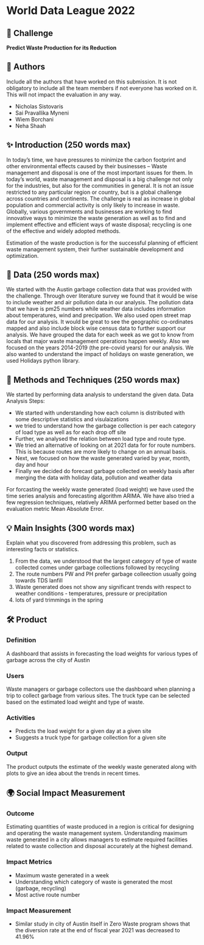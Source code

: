 # World Data League 2022

## 🎯 Challenge
**Predict Waste Production for its Reduction**

## 👥 Authors
Include all the authors that have worked on this submission. It is not obligatory to include all the team members if not everyone has worked on it. This will not impact the evaluation in any way.
* Nicholas Sistovaris
* Sai Pravallika Myneni
* Wiem Borchani
* Neha Shaah

## ✨ Introduction (250 words max)
In today’s time, we have pressures to minimize the carbon footprint and other environmental effects caused by their businesses – Waste management and disposal is one of the most important issues for them. In today’s world, waste management and disposal is a big challenge not only for the industries, but also for the communities in general. It is not an issue restricted to any particular region or country, but is a global challenge across countries and continents. The challenge is real as increase in global population and commercial activity is only likely to increase in waste. Globally, various governments and businesses are working to find innovative ways to minimize the waste generation as well as to find and implement effective and efficient ways of waste disposal; recycling is one of the effective and widely adopted methods.

Estimation of the waste production is for the successful planning of efficient waste management system, their further sustainable development and optimization.

## 🔢 Data (250 words max)
We started with the Austin garbage collection data that was provided with the challenge. Through over literature survey we found that it would be wise to include weather and air pollution data in our analysis. The pollution data that we have is pm25 numbers while weather data includes information about temperatures, wind and precipation. We also used open street map data for our analysis. It would be great to see the geographic co-ordinates mapped and also include block wise census data to further support our analysis. We have grouped the data for each week as we got to know from locals that major waste management operations happen weekly. Also we focused on the years 2014-2019 (the pre-covid years) for our analysis. We also wanted to understand the impact of holidays on waste generation, we used Holidays python library. 

## 🧮 Methods and Techniques (250 words max)
We started by performing data analysis to understand the given data. 
Data Analysis Steps:
 * We started with understanding how each column is distributed with some descriptive statistics and visulaizations
 * we tried to understand how the garbage collection is per each category of load type as well as for each drop off site
 * Further, we analysed the relation between load type and route type.
 * We tried an alternative of looking on at 2021 data for for route numbers. This is because routes are more likely to change on an annual basis. 
 * Next, we focused on how the waste generated varied by year, month, day and hour
 * Finally we decided do forecast garbage collected on weekly basis after merging the data with holiday data, pollution and weather data
 
For forcasting the weekly waste generated (load weight) we have used the time series analysis and forecasting algorithm ARIMA. We have also tried a few regression techniques, relatively ARIMA performed better based on the evaluation metric Mean Absolute Error. 

## 💡 Main Insights (300 words max)
Explain what you discovered from addressing this problem, such as interesting facts or statistics.
1. From the data, we understood that the largest category of type of waste collected comes under garbage collections followed by recycling
2. The route numbers PW and PH prefer garbage colleection usually going towards TDS lanfill
3. Waste generated does not show any significant trends with respect to weather conditions - temperatures, pressure or precipitation
4. lots of yard trimmings in the spring

## 🛠️ Product
### Definition
A dashboard that assists in forecasting the load weights for various types of garbage across the city of Austin

### Users
Waste managers or garbage collectors use the dashboard when planning a trip to collect garbage from various sites. The truck type can be selected based on the estimated load weight and type of waste. 

### Activities
* Predicts the load weight for a given day at a given site
* Suggests a truck type for garbage collection for a given site

### Output
The product outputs the estimate of the weekly waste generated along with plots to give an idea about the trends in recent times. 

## 🌍 Social Impact Measurement
### Outcome
Estimating quantities of waste produced in a region is critical for designing and operating the waste management system. Understanding maximum waste generated in a city allows managers to estimate required facilities related to waste collection and disposal accurately at the highest demand. 

### Impact Metrics
* Maximum waste generated in a week
* Understanding which category of waste is generated the most (garbage, recycling)
* Most active route number

### Impact Measurement

* Similar study in city of Austin itself in Zero Waste program shows that the diversion rate at the end of fiscal year 2021 was decreased to 41.96%
